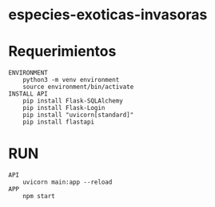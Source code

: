 # especies-exoticas-invasoras
# Requerimientos
    ENVIRONMENT
        python3 -m venv environment
        source environment/bin/activate
    INSTALL API
        pip install Flask-SQLAlchemy
        pip install Flask-Login
        pip install "uvicorn[standard]"
        pip install flastapi

# RUN
    API
        uvicorn main:app --reload
    APP
        npm start
